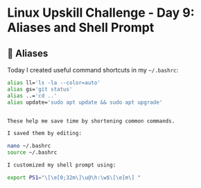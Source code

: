 # Linux Upskill Challenge - Day 9: Aliases and Shell Prompt

## 🔄 Aliases

Today I created useful command shortcuts in my `~/.bashrc`:

```bash
alias ll='ls -la --color=auto'
alias gs='git status'
alias ..='cd ..'
alias update='sudo apt update && sudo apt upgrade'


These help me save time by shortening common commands.

I saved them by editing:

nano ~/.bashrc
source ~/.bashrc

I customized my shell prompt using:

export PS1="\[\e[0;32m\]\u@\h:\w$\[\e[m\] "
